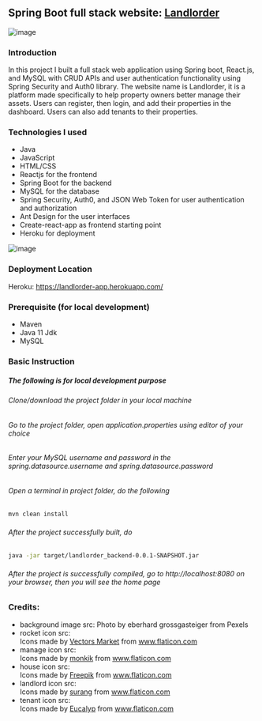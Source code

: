 ## Spring Boot full stack website: [Landlorder](https://landlorder-app.herokuapp.com/)

![image](https://user-images.githubusercontent.com/56567343/135542815-734f0fca-866c-4f3b-b3bb-b4cf8054bfd8.png)

### Introduction
In this project I built a full stack web application using Spring boot, React.js, and MySQL with CRUD APIs and 
user authentication functionality using Spring Security and Auth0 library. The website name is Landlorder, it is a platform made
specifically to help property owners better manage their assets. Users can register, then login, and add their properties in the
dashboard. Users can also add tenants to their properties.

### Technologies I used
* Java
* JavaScript
* HTML/CSS
* Reactjs for the frontend
* Spring Boot for the backend
* MySQL for the database
* Spring Security, Auth0, and JSON Web Token for user authentication and authorization
* Ant Design for the user interfaces
* Create-react-app as frontend starting point
* Heroku for deployment

![image](https://user-images.githubusercontent.com/56567343/135544111-781fe809-6492-4e08-9008-dd06c31ea997.png)

### Deployment Location
Heroku: https://landlorder-app.herokuapp.com/

### Prerequisite (for local development)
* Maven
* Java 11 Jdk
* MySQL

### Basic Instruction
##### The following is for local development purpose
###### Clone/download the project folder in your local machine
###### Go to the project folder, open application.properties using editor of your choice
###### Enter your MySQL username and password in the spring.datasource.username and spring.datasource.password
###### Open a terminal in project folder, do the following
```bash
mvn clean install
```
###### After the project successfully built, do
```bash
java -jar target/landlorder_backend-0.0.1-SNAPSHOT.jar
```
###### After the project is successfully compiled, go to http://localhost:8080 on your browser, then you will see the home page

### Credits:
* background image src: Photo by eberhard grossgasteiger from Pexels
* rocket icon src: <div>Icons made by <a href="https://www.flaticon.com/authors/vectors-market" title="Vectors Market">Vectors Market</a> from <a href="https://www.flaticon.com/" title="Flaticon">www.flaticon.com</a></div>
* manage icon src:
	<div>Icons made by <a href="https://www.flaticon.com/authors/monkik" title="monkik">monkik</a> from <a href="https://www.flaticon.com/" title="Flaticon">www.flaticon.com</a></div>
* house icon src:
	<div>Icons made by <a href="https://www.freepik.com" title="Freepik">Freepik</a> from <a href="https://www.flaticon.com/" title="Flaticon">www.flaticon.com</a></div>
* landlord icon src:
	<div>Icons made by <a href="https://www.flaticon.com/authors/surang" title="surang">surang</a> from <a href="https://www.flaticon.com/" title="Flaticon">www.flaticon.com</a></div>
* tenant icon src:
	<div>Icons made by <a href="https://www.flaticon.com/authors/eucalyp" title="Eucalyp">Eucalyp</a> from <a href="https://www.flaticon.com/" title="Flaticon">www.flaticon.com</a></div>
